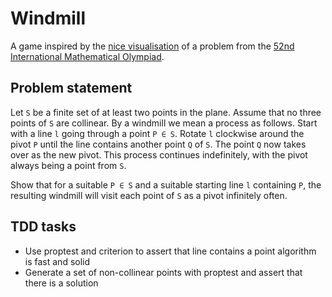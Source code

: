 # Windmill

A game inspired by the [nice visualisation](https://www.youtube.com/watch?v=M64HUIJFTZM) of a problem from the [52nd International
Mathematical Olympiad](https://www.imo-official.org/problems/IMO2011SL.pdf).

## Problem statement

Let `S` be a finite set of at least two points in the plane. Assume that no three points of `S` are
collinear. By a windmill we mean a process as follows. Start with a line `l` going through a
point `P ∈ S`. Rotate `l` clockwise around the pivot `P` until the line contains another point `Q`
of `S`. The point `Q` now takes over as the new pivot. This process continues indefinitely, with
the pivot always being a point from `S`.

Show that for a suitable `P ∈ S` and a suitable starting line `l` containing `P`, the resulting
windmill will visit each point of `S` as a pivot infinitely often.

## TDD tasks

- Use proptest and criterion to assert that line contains a point algorithm is fast and solid
- Generate a set of non-collinear points with proptest and assert that there is a solution
